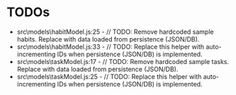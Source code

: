 # TODOs

- src\models\habitModel.js:25 - // TODO: Remove hardcoded sample habits. Replace with data loaded from persistence (JSON/DB).
- src\models\habitModel.js:33 - // TODO: Replace this helper with auto-incrementing IDs when persistence (JSON/DB) is implemented.
- src\models\taskModel.js:17 - // TODO: Remove hardcoded sample tasks. Replace with data loaded from persistence (JSON/DB).
- src\models\taskModel.js:25 - // TODO: Replace this helper with auto-incrementing IDs when persistence (JSON/DB) is implemented.
